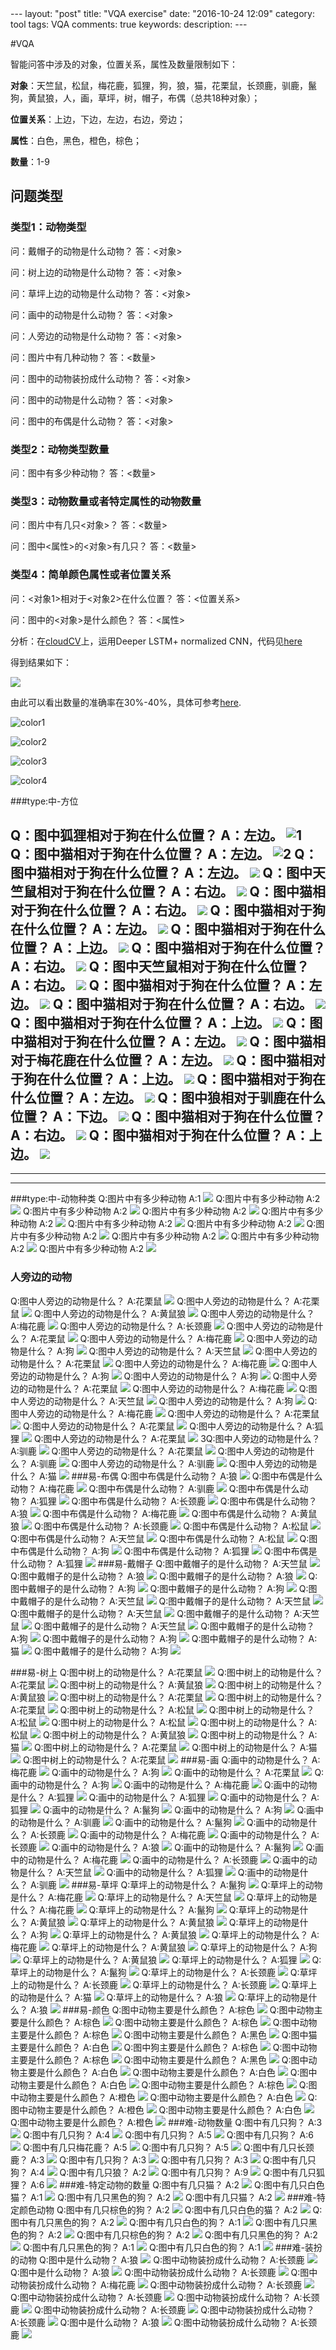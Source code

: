 <base href="C:\Users\Jason\Documents\GitHub\jason8kang.github.io\_posts\tool\2016-10-31-VQA-competition.md">---
layout: "post"
title: "VQA exercise"
date: "2016-10-24 12:09"
category: tool
tags: VQA
comments: true
keywords:
description:
---

#VQA

智能问答中涉及的对象，位置关系，属性及数量限制如下：

**对象**：天竺鼠，松鼠，梅花鹿，狐狸，狗，狼，猫，花栗鼠，长颈鹿，驯鹿，鬣狗，黄鼠狼，人，画，草坪，树，帽子，布偶（总共18种对象）；

**位置关系**：上边，下边，左边，右边，旁边；

**属性**：白色，黑色，橙色，棕色；

**数量**：1-9

## 问题类型

### 类型1：动物类型
问：戴帽子的动物是什么动物？
答：<对象>

问：树上边的动物是什么动物？
答：<对象>

问：草坪上边的动物是什么动物？
答：<对象>

问：画中的动物是什么动物？
答：<对象>

问：人旁边的动物是什么动物？
答：<对象>

问：图片中有几种动物？
答：<数量>

问：图中的动物装扮成什么动物？
答：<对象>

问：图中的动物是什么动物？
答：<对象>

问：图中的布偶是什么动物？
答：<对象>

### 类型2：动物类型数量

问：图中有多少种动物？
答：<数量>

### 类型3：动物数量或者特定属性的动物数量

问：图片中有几只<对象>？
答：<数量>

问：图中<属性>的<对象>有几只？
答：<数量>

### 类型4：简单颜色属性或者位置关系

问：<对象1>相对于<对象2>在什么位置？
答：<位置关系>

问：图中的<对象>是什么颜色？
答：<属性>

分析：在[cloudCV](http://objdetect.cloudcv.org/vqa/)上，运用Deeper LSTM+ normalized CNN，代码见[here](https://github.com/VT-vision-lab/VQA_LSTM_CNN)

得到结果如下：

![](/public/img/10/24/10.png)

由此可以看出数量的准确率在30%-40%，具体可参考[here](http://www.visualqa.org/roe.html).

![color1](/public/img/10/28/1.png)

![color2](/public/img/10/28/2.png)

![color3](/public/img/10/28/3.png)

![color4](/public/img/10/28/4.png)

###type:中-方位

Q：图中狐狸相对于狗在什么位置？
A：左边。
![1](C:\Users\Jason\Desktop\pic\中-方位\02bc8932d0864174bef83ef9f4009c18.jpg)
Q：图中猫相对于狗在什么位置？
A：左边。
![2](C:\Users\Jason\Desktop\pic\中-方位\09bc14c41dac40139d2b237ac204bdf7.jpg)
Q：图中猫相对于狗在什么位置？
A：左边。
![](C:\Users\Jason\Desktop\pic\中-方位\0a43cbb2d3ce4487bfb5f138fd72b43a.jpg)
Q：图中天竺鼠相对于狗在什么位置？
A：右边。
![](C:\Users\Jason\Desktop\pic\中-方位\0f1bfbdf8cba4804adb0f37bbd35a74e.jpg)
Q：图中猫相对于狗在什么位置？
A：右边。
![](C:\Users\Jason\Desktop\pic\中-方位\0f5474e3e4474a66b831068c92539c1e.jpg)
Q：图中猫相对于狗在什么位置？
A：左边。
![](C:\Users\Jason\Desktop\pic\中-方位\1da7d20fadee46d9b6511d846ca5f6c0.jpg)
Q：图中猫相对于狗在什么位置？
A：上边。
![](C:\Users\Jason\Desktop\pic\中-方位\20f0766216574474bac79bded53e6431.jpg)
Q：图中猫相对于狗在什么位置？
A：右边。
![](C:\Users\Jason\Desktop\pic\中-方位\2b2c6f1fab4e45b1af20044bbf262753.jpg)
Q：图中天竺鼠相对于狗在什么位置？
A：右边。
![](C:\Users\Jason\Desktop\pic\中-方位\2c82822ede744e95bfdbe1050a543873.jpg)
Q：图中猫相对于狗在什么位置？
A：左边。
![](C:\Users\Jason\Desktop\pic\中-方位\37b40db003f9400a873de4b367d53410.jpg)
Q：图中猫相对于狗在什么位置？
A：右边。
![](C:\Users\Jason\Desktop\pic\中-方位\3d53d5354a8c4dfe9631051973c7dc88.gif)
Q：图中猫相对于狗在什么位置？
A：上边。
![](C:\Users\Jason\Desktop\pic\中-方位\3f4b926edd57453b9a4543470925b36d.jpg)
Q：图中猫相对于狗在什么位置？
A：左边。
![](C:\Users\Jason\Desktop\pic\中-方位\519c4478f5e149d7ab56e667595ba492.jpg)
Q：图中猫相对于梅花鹿在什么位置？
A：左边。
![](C:\Users\Jason\Desktop\pic\中-方位\70d3b7bb64a34ec4aa0f5e06917bc143.jpg)
Q：图中猫相对于狗在什么位置？
A：上边。
![](C:\Users\Jason\Desktop\pic\中-方位\753547d2808d47b0ad19b8c27b55a93c.jpg)
Q：图中猫相对于狗在什么位置？
A：左边。
![](C:\Users\Jason\Desktop\pic\中-方位\97f99eec9d284afbb786d60e50491903.jpg)
Q：图中狼相对于驯鹿在什么位置？
A：下边。
![](C:\Users\Jason\Desktop\pic\中-方位\9ccaa5aaa7064a09ac364e4760dd745f.jpg)
Q：图中猫相对于狗在什么位置？
A：右边。
![](C:\Users\Jason\Desktop\pic\中-方位\c3c7b9fcced5445f8c3ec5ac08363470.jpeg)
Q：图中猫相对于狗在什么位置？
A：上边。
![](C:\Users\Jason\Desktop\pic\中-方位\fd2c4d2082cf47aa9ed742bb08b27893.gif)
---
---
---
###type:中-动物种类
Q:图片中有多少种动物
A:1
![](C:\Users\Jason\Desktop\pic\中-种类\09b66844b108421d8425aead99f8d6bb.jpg)
Q:图片中有多少种动物
A:2
![](C:\Users\Jason\Desktop\pic\中-种类\13b9c764203c4ca29b9cc1eefe4c506d.jpg)
Q:图片中有多少种动物
A:2
![](C:\Users\Jason\Desktop\pic\中-种类\2cf2cb3b84e446868675e8c47aaf8edc.jpg)
Q:图片中有多少种动物
A:2
![](C:\Users\Jason\Desktop\pic\中-种类\3f4b926edd57453b9a4543470925b36d.jpg)
Q:图片中有多少种动物
A:2
![](C:\Users\Jason\Desktop\pic\中-种类\51fdc252188e406aa542128f0e0f378c.jpg)
Q:图片中有多少种动物
A:2
![](C:\Users\Jason\Desktop\pic\中-种类\54b9e8ea878f47c9bc3f7633846765df.jpg)
Q:图片中有多少种动物
A:2
![](C:\Users\Jason\Desktop\pic\中-种类\5f7bc9292fe4464bb945be873a4a0963.jpg)
Q:图片中有多少种动物
A:2
![](C:\Users\Jason\Desktop\pic\中-种类\8501ed99ab694adebb5eaf0c148e9404.jpg)
Q:图片中有多少种动物
A:2
![](C:\Users\Jason\Desktop\pic\中-种类\8ff0b33aa6c045029e89c7831dab0f04.jpg)
Q:图片中有多少种动物
A:2
![](C:\Users\Jason\Desktop\pic\中-种类\a137220ce5a24b049f6c26da707e306b.jpg)
Q:图片中有多少种动物
A:2
![](C:\Users\Jason\Desktop\pic\中-种类\a1d8c41dbaff46a59ede30e3ba9cfd92.jpg)

### 人旁边的动物
Q:图中人旁边的动物是什么？
A:花栗鼠
![](C:\Users\Jason\Desktop\pic\易-人旁\09683d077aa54a35a73dd62e1922ba2f.jpg)
Q:图中人旁边的动物是什么？
A:花栗鼠
![](C:\Users\Jason\Desktop\pic\易-人旁\189af7a6276e48dfb8ec49e8cfae9f95.jpg)
Q:图中人旁边的动物是什么？
A:黄鼠狼
![](C:\Users\Jason\Desktop\pic\易-人旁\20e56a8ac7244dedaa189ee64232126f.png)
Q:图中人旁边的动物是什么？
A:梅花鹿
![](C:\Users\Jason\Desktop\pic\易-人旁\235570daff7c4ca18496e4d178c00913.jpg)
Q:图中人旁边的动物是什么？
A:长颈鹿
![](C:\Users\Jason\Desktop\pic\易-人旁\2bec2628c5114f7eb0762f2401038651.jpg)
Q:图中人旁边的动物是什么？
A:花栗鼠
![](C:\Users\Jason\Desktop\pic\易-人旁\421397d1458b41c495df81e25b51507a.jpg)
Q:图中人旁边的动物是什么？
A:梅花鹿
![](C:\Users\Jason\Desktop\pic\易-人旁\43d0e7bc6e6449768b0b2104e859f732.jpg)
Q:图中人旁边的动物是什么？
A:狗
![](C:\Users\Jason\Desktop\pic\易-人旁\53ae750bd3174b008b9be52b39e3a817.jpg)
Q:图中人旁边的动物是什么？
A:天竺鼠
![](C:\Users\Jason\Desktop\pic\易-人旁\55c08ed4c0684a4096dd1b839dba23d0.jpg)
Q:图中人旁边的动物是什么？
A:花栗鼠
![](C:\Users\Jason\Desktop\pic\易-人旁\61db07f430404b2ebe542a260cc3b461.jpg)
Q:图中人旁边的动物是什么？
A:梅花鹿
![](C:\Users\Jason\Desktop\pic\易-人旁\65792db7a74a4077a71e13f9dae882a4.jpg)
Q:图中人旁边的动物是什么？
A:狗
![](C:\Users\Jason\Desktop\pic\易-人旁\6efc19e3e76b4e7d99c8ff2a8752580d.jpg)
Q:图中人旁边的动物是什么？
A:狗
![](C:\Users\Jason\Desktop\pic\易-人旁\6eff9adf93f24496a8d6ce81286cdf6b.jpg)
Q:图中人旁边的动物是什么？
A:花栗鼠
![](C:\Users\Jason\Desktop\pic\易-人旁\7589749d20084498b524db729aaaea01.jpg)
Q:图中人旁边的动物是什么？
A:梅花鹿
![](C:\Users\Jason\Desktop\pic\易-人旁\7856e86e154440ee9cf289424ab230f8.jpg)
Q:图中人旁边的动物是什么？
A:天竺鼠
![](C:\Users\Jason\Desktop\pic\易-人旁\7a0a8efc40cb4173a2703425aae91046.jpg)
Q:图中人旁边的动物是什么？
A:狗
![](C:\Users\Jason\Desktop\pic\易-人旁\7b814f61eb5147b9b3ce9dbea6ba9745.jpg)
Q:图中人旁边的动物是什么？
A:梅花鹿
![](C:\Users\Jason\Desktop\pic\易-人旁\8122a8643d974b6a8b027cfecfd2fd3a.jpg)
Q:图中人旁边的动物是什么？
A:花栗鼠
![](C:\Users\Jason\Desktop\pic\易-人旁\89b1defa339e4d5b9fd055b0312a3f43.jpg)
Q:图中人旁边的动物是什么？
A:花栗鼠
![](C:\Users\Jason\Desktop\pic\易-人旁\969c988823c64bcfa8883ca8b819a697.jpg)
Q:图中人旁边的动物是什么？
A:狐狸
![](C:\Users\Jason\Desktop\pic\易-人旁\ace85cd882864f21bd2f9b349af43b0f.jpg)
Q:图中人旁边的动物是什么？
A:花栗鼠
![](C:\Users\Jason\Desktop\pic\易-人旁\baac7b1c0a424c198e20247e14e7c6e0.jpg)
3Q:图中人旁边的动物是什么？
A:驯鹿
![](C:\Users\Jason\Desktop\pic\易-人旁\c086e496977a4ad4aa2ad664472325a9.jpg)
Q:图中人旁边的动物是什么？
A:花栗鼠
![](C:\Users\Jason\Desktop\pic\易-人旁\c1ad9a381a464c0d905f606337c7b2d7.jpg)
Q:图中人旁边的动物是什么？
A:驯鹿
![](C:\Users\Jason\Desktop\pic\易-人旁\c62c6fa97aac4ae2b05b8b0ef94a7495.jpg)
Q:图中人旁边的动物是什么？
A:驯鹿
![](C:\Users\Jason\Desktop\pic\易-人旁\d9b0d4573126442db899e3477c719459.jpg)
Q:图中人旁边的动物是什么？
A:猫
![](C:\Users\Jason\Desktop\pic\易-人旁\efd77926bf904aa1a8e73a488a2ea3b4.png)
###易-布偶
Q:图中布偶是什么动物？
A:狼
![](C:\Users\Jason\Desktop\pic\易-布偶\0cbf41b78036477c818b4b8b08a35edd.jpg)
Q:图中布偶是什么动物？
A:梅花鹿
![](C:\Users\Jason\Desktop\pic\易-布偶\0d1807b855194870801b4662e601dfb9.jpg)
Q:图中布偶是什么动物？
A:驯鹿
![](C:\Users\Jason\Desktop\pic\易-布偶\0d7d7ef2d3864dcd987fd28cce6285df.jpg)
Q:图中布偶是什么动物？
A:狐狸
![](C:\Users\Jason\Desktop\pic\易-布偶\0d8fde2b299f463a8f92678a85a8c455.jpg)
Q:图中布偶是什么动物？
A:长颈鹿
![](C:\Users\Jason\Desktop\pic\易-布偶\1ae9758ed724420c85695ba6c1440912.jpg)
Q:图中布偶是什么动物？
A:狼
![](C:\Users\Jason\Desktop\pic\易-布偶\1b5debe1e0e14373a2ee8df044c741e1.jpg)
Q:图中布偶是什么动物？
A:梅花鹿
![](C:\Users\Jason\Desktop\pic\易-布偶\1d8033db30364f33ad60e9858cf993c9.jpg)
Q:图中布偶是什么动物？
A:黄鼠狼
![](C:\Users\Jason\Desktop\pic\易-布偶\25f981b658544008b4d6f42211d8fec2.jpg)
Q:图中布偶是什么动物？
A:长颈鹿
![](C:\Users\Jason\Desktop\pic\易-布偶\2e109c2e65fa4501ad457032db2fc373.jpeg)
Q:图中布偶是什么动物？
A:松鼠
![](C:\Users\Jason\Desktop\pic\易-布偶\3e34852cc8ce4b0789ec5e1672a4ef16.jpg)
Q:图中布偶是什么动物？
A:天竺鼠
![](C:\Users\Jason\Desktop\pic\易-布偶\5f3809636c18445587f6ca0de79aed0a.jpg)
Q:图中布偶是什么动物？
A:松鼠
![](C:\Users\Jason\Desktop\pic\易-布偶\939bae90c2aa470f999ed7492f5f35b3.jpg)
Q:图中布偶是什么动物？
A:狗
![](C:\Users\Jason\Desktop\pic\易-布偶\c83b03ea085249ea982621d58be65e31.jpg)
Q:图中布偶是什么动物？
A:狐狸
![](C:\Users\Jason\Desktop\pic\易-布偶\e614dd9a707c433ab2eaed1c1887307f.jpg)
Q:图中布偶是什么动物？
A:狐狸
![](C:\Users\Jason\Desktop\pic\易-布偶\ed287241061d4bdb8889d65aa010f623.jpg)
###易-戴帽子
Q:图中戴帽子的是什么动物？
A:天竺鼠
![](C:\Users\Jason\Desktop\pic\易-戴帽子\130a5a90df5a4be38380b9e85d4ed8f3.jpg)
Q:图中戴帽子的是什么动物？
A:狼
![](C:\Users\Jason\Desktop\pic\易-戴帽子\1c78ce10fac64788bdf2e3f00723124f.jpg)
Q:图中戴帽子的是什么动物？
A:狼
![](C:\Users\Jason\Desktop\pic\易-戴帽子\2a14959b0bd04d5b9ed54217ed5de773.jpg)
Q:图中戴帽子的是什么动物？
A:狗
![](C:\Users\Jason\Desktop\pic\易-戴帽子\3b052f08de404e52a2d85d30e7a3e908.jpg)
Q:图中戴帽子的是什么动物？
A:狗
![](C:\Users\Jason\Desktop\pic\易-戴帽子\4ea5703e363e47d3bb47411503ab3e3d.jpg)
Q:图中戴帽子的是什么动物？
A:天竺鼠
![](C:\Users\Jason\Desktop\pic\易-戴帽子\6b4a90998579489190fe2c36e20237dd.png)
Q:图中戴帽子的是什么动物？
A:天竺鼠
![](C:\Users\Jason\Desktop\pic\易-戴帽子\705e7057860d492096dafe505d92d985.jpg)
Q:图中戴帽子的是什么动物？
A:天竺鼠
![](C:\Users\Jason\Desktop\pic\易-戴帽子\765d0b22926f48b09847144d14f6c1d3.jpg)
Q:图中戴帽子的是什么动物？
A:天竺鼠
![](C:\Users\Jason\Desktop\pic\易-戴帽子\86d628741a944f72858950f248d0703c.jpg)
Q:图中戴帽子的是什么动物？
A:天竺鼠
![](C:\Users\Jason\Desktop\pic\易-戴帽子\9a7cc82dd75e4eb8a1b466052df43900.jpg)
Q:图中戴帽子的是什么动物？
A:狗
![](C:\Users\Jason\Desktop\pic\易-戴帽子\cbedf4d567b449a9b53341bb97661f4a.jpg)
Q:图中戴帽子的是什么动物？
A:狗
![](C:\Users\Jason\Desktop\pic\易-戴帽子\d0604ea8d537447681f2dce26e54ffa1.jpg)
Q:图中戴帽子的是什么动物？
A:猫
![](C:\Users\Jason\Desktop\pic\易-戴帽子\ed4027333c964e44a08195fdf028c01a.jpg)
Q:图中戴帽子的是什么动物？
A:狗
![](C:\Users\Jason\Desktop\pic\易-戴帽子\f52ceb7588d44293bf84eafe9285fbda.jpg)

###易-树上
Q:图中树上的动物是什么？
A:花栗鼠
![](C:\Users\Jason\Desktop\pic\易-树上\015225602aca4a758c801e6ad388dd6a.jpg)
Q:图中树上的动物是什么？
A:花栗鼠
![](C:\Users\Jason\Desktop\pic\易-树上\098874e4272b47b4a3dbbc3c1f04ae78.jpg)
Q:图中树上的动物是什么？
A:黄鼠狼
![](C:\Users\Jason\Desktop\pic\易-树上\1a364381128e4f8eb5d30df701566e7e.jpg)
Q:图中树上的动物是什么？
A:黄鼠狼
![](C:\Users\Jason\Desktop\pic\易-树上\34b949716ebc45b2a153a9341fd76ce7.jpg)
Q:图中树上的动物是什么？
A:花栗鼠
![](C:\Users\Jason\Desktop\pic\易-树上\6ee866d84f8d47c788d0a0b5537cf2db.jpg)
Q:图中树上的动物是什么？
A:花栗鼠
![](C:\Users\Jason\Desktop\pic\易-树上\8643733ab9fb4ce48c8247428388bc7b.jpg)
Q:图中树上的动物是什么？
A:松鼠
![](C:\Users\Jason\Desktop\pic\易-树上\91e061e46d3e43648dec278efd33da42.jpg)
Q:图中树上的动物是什么？
A:松鼠
![](C:\Users\Jason\Desktop\pic\易-树上\93d29443d28e4eed9076cc600d01e942.jpg)
Q:图中树上的动物是什么？
A:松鼠
![](C:\Users\Jason\Desktop\pic\易-树上\94d42c8271464da7bd8fe8254047e17f.jpg)
Q:图中树上的动物是什么？
A:松鼠
![](C:\Users\Jason\Desktop\pic\易-树上\989dde244b1347e8b0445f785b75d478.jpg)
Q:图中树上的动物是什么？
A:黄鼠狼
![](C:\Users\Jason\Desktop\pic\易-树上\9aa9dcbf5c3643cf960e4116e77827fe.jpg)
Q:图中树上的动物是什么？
A:猫
![](C:\Users\Jason\Desktop\pic\易-树上\efadb602bead44f19613c7813902112d.jpg)
Q:图中树上的动物是什么？
A:花栗鼠
![](C:\Users\Jason\Desktop\pic\易-树上\f02511d3087a441c932805fa95c38724.jpg)
Q:图中树上的动物是什么？
A:猫
![](C:\Users\Jason\Desktop\pic\易-树上\f04eab79993e49d29e6b7b52ac30f903.jpg)
Q:图中树上的动物是什么？
A:花栗鼠
![](C:\Users\Jason\Desktop\pic\易-树上\f51c152caece462e98f038fdb57de6b0.jpg)
###易-画
Q:画中的动物是什么？
A:梅花鹿
![](C:\Users\Jason\Desktop\pic\易-画\00b61641a36f450782f5a11f6708fa8e.gif)
Q:画中的动物是什么？
A:狗
![](C:\Users\Jason\Desktop\pic\易-画\00b65549e7554dafb13f6d7599801ed4.jpg)
Q:画中的动物是什么？
A:花栗鼠
![](C:\Users\Jason\Desktop\pic\易-画\00c0720637634311bb4fc5a13fb9f142.jpg)
Q:画中的动物是什么？
A:狗
![](C:\Users\Jason\Desktop\pic\易-画\00da4d5c2db9487e9a95dfaac765e2ca.jpg)
Q:画中的动物是什么？
A:梅花鹿
![](C:\Users\Jason\Desktop\pic\易-画\0a2d1e7df1de49e487202d81e375e669.jpg)
Q:画中的动物是什么？
A:狐狸
![](C:\Users\Jason\Desktop\pic\易-画\0a4c53adeac046018e08003ff6737a21.jpg)
Q:画中的动物是什么？
A:狐狸
![](C:\Users\Jason\Desktop\pic\易-画\0a5533ffdc4b41b7b9258649689224dc.jpg)
Q:画中的动物是什么？
A:狐狸
![](C:\Users\Jason\Desktop\pic\易-画\0a8cbbea65384ff5b576ea46d4c275fe.jpg)
Q:画中的动物是什么？
A:鬣狗
![](C:\Users\Jason\Desktop\pic\易-画\0b21831459194cc6b77c43853ed394f6.jpg)
Q:画中的动物是什么？
A:狗
![](C:\Users\Jason\Desktop\pic\易-画\0b56acd22081409a86dd4b04f9e853a1.jpg)
Q:画中的动物是什么？
A:驯鹿
![](C:\Users\Jason\Desktop\pic\易-画\0bc1ab3877fe4bafac66d9d4ba668f40.jpg)
Q:画中的动物是什么？
A:鬣狗
![](C:\Users\Jason\Desktop\pic\易-画\0c39fdfe73914004ba678366f354e409.jpg)
Q:画中的动物是什么？
A:长颈鹿
![](C:\Users\Jason\Desktop\pic\易-画\0d0cc987d702454481a77a4fe40b617b.png)
Q:画中的动物是什么？
A:梅花鹿
![](C:\Users\Jason\Desktop\pic\易-画\0d33184f1a244374b9f18dbff378999a.jpg)
Q:画中的动物是什么？
A:长颈鹿
![](C:\Users\Jason\Desktop\pic\易-画\0d5610e9246c4b66badc3ba95dd764c7.jpg)
Q:画中的动物是什么？
A:狼
![](C:\Users\Jason\Desktop\pic\易-画\0da0cadc937147269b0679a5a76e5d1e.jpg)
Q:画中的动物是什么？
A:鬣狗
![](C:\Users\Jason\Desktop\pic\易-画\0e11b887625841b6a63bd5b909243415.jpg)
Q:画中的动物是什么？
A:梅花鹿
![](C:\Users\Jason\Desktop\pic\易-画\0e527746fde946119333ede96ba7a4ee.jpg)
Q:画中的动物是什么？
A:长颈鹿
![](C:\Users\Jason\Desktop\pic\易-画\0e80cb65fa2f4fe9b4d14feffec3eab4.jpg)
Q:画中的动物是什么？
A:天竺鼠
![](C:\Users\Jason\Desktop\pic\易-画\0ee8186a84554691bf07cac68adff800.jpg)
Q:画中的动物是什么？
A:狐狸
![](C:\Users\Jason\Desktop\pic\易-画\0f764dd49611462aa5b77d06dc54bf82.jpg)
Q:画中的动物是什么？
A:驯鹿
![](C:\Users\Jason\Desktop\pic\易-画\3a01efdfec054bcda16a4a56da77ba6b.jpg)
###易-草坪
Q:草坪上的动物是什么？
A:鬣狗
![](C:\Users\Jason\Desktop\pic\易-草坪\01232c42d2df425485dbb5bf8b237462.jpg)
Q:草坪上的动物是什么？
A:梅花鹿
![](C:\Users\Jason\Desktop\pic\易-草坪\222e3e2817d642f9978a0af1e14a94ea.jpg)
Q:草坪上的动物是什么？
A:天竺鼠
![](C:\Users\Jason\Desktop\pic\易-草坪\227aff912cfb433f9d107d2204813389.jpg)
Q:草坪上的动物是什么？
A:梅花鹿
![](C:\Users\Jason\Desktop\pic\易-草坪\280214334865463db168e04a4d2b6593.jpg)
Q:草坪上的动物是什么？
A:鬣狗
![](C:\Users\Jason\Desktop\pic\易-草坪\3684e3a0b1524cad99427a920cff29ef.jpg)
Q:草坪上的动物是什么？
A:黄鼠狼
![](C:\Users\Jason\Desktop\pic\易-草坪\3693c70215a24940811460e0b75d321c.jpg)
Q:草坪上的动物是什么？
A:黄鼠狼
![](C:\Users\Jason\Desktop\pic\易-草坪\40dbd8f179194096b24680caecd7481e.jpg)
Q:草坪上的动物是什么？
A:狗
![](C:\Users\Jason\Desktop\pic\易-草坪\523dc8a46851460e91d040a0fbcc5685.jpg)
Q:草坪上的动物是什么？
A:黄鼠狼
![](C:\Users\Jason\Desktop\pic\易-草坪\528e947e6f254985b8c518fea6726f18.jpg)
Q:草坪上的动物是什么？
A:梅花鹿
![](C:\Users\Jason\Desktop\pic\易-草坪\5604b6bdabfd485f90e091e1eff31360.jpg)
Q:草坪上的动物是什么？
A:黄鼠狼
![](C:\Users\Jason\Desktop\pic\易-草坪\570958e3f2264b9392d26378a8004877.jpg)
Q:草坪上的动物是什么？
A:狗
![](C:\Users\Jason\Desktop\pic\易-草坪\643f35735b2446878c2d081076c802d9.jpg)
Q:草坪上的动物是什么？
A:黄鼠狼
![](C:\Users\Jason\Desktop\pic\易-草坪\a1496c6832c54aaeb8799f0ec5e6d34f.jpg)
Q:草坪上的动物是什么？
A:狐狸
![](C:\Users\Jason\Desktop\pic\易-草坪\b44c89b16fc840f39aa8a3d9343a811f.png)
Q:草坪上的动物是什么？
A:鬣狗
![](C:\Users\Jason\Desktop\pic\易-草坪\b7ff1f4d92824dd587f96bbcc0144cd3.jpg)
Q:草坪上的动物是什么？
A:长颈鹿
![](C:\Users\Jason\Desktop\pic\易-草坪\ec587c05ffc945aea2aa7115cf496ad1.jpg)
Q:草坪上的动物是什么？
A:长颈鹿
![](C:\Users\Jason\Desktop\pic\易-草坪\ed3e2b1159424cd69c313fd3d56e265c.jpg)
Q:草坪上的动物是什么？
A:长颈鹿
![](C:\Users\Jason\Desktop\pic\易-草坪\ed7ecae583024473a5b90a4c76813b3a.jpg)
Q:草坪上的动物是什么？
A:猫
![](C:\Users\Jason\Desktop\pic\易-草坪\ef692288fdfb4e7785e2e943e0984cf9.jpg)
Q:草坪上的动物是什么？
A:狼
![](C:\Users\Jason\Desktop\pic\易-草坪\fd6695fefaeb4c07831be1bae7d0ac6b.jpg)
Q:草坪上的动物是什么？
A:狼
![](C:\Users\Jason\Desktop\pic\易-草坪\fdbc77742e124347b507e709c5ef90bf.jpg)
###易-颜色
Q:图中动物主要是什么颜色？
A:棕色
![](C:\Users\Jason\Desktop\pic\易-颜色提问\0d793cdaa8d147b88d2b544a96c38948.jpg)
Q:图中动物主要是什么颜色？
A:棕色
![](C:\Users\Jason\Desktop\pic\易-颜色提问\0ebd78ad519343c198b4454949951988.jpg)
Q:图中动物主要是什么颜色？
A:棕色
![](C:\Users\Jason\Desktop\pic\易-颜色提问\28c390d9c9624297a8c1974a5f401c90.jpg)
Q:图中动物主要是什么颜色？
A:棕色
![](C:\Users\Jason\Desktop\pic\易-颜色提问\33b9d6356ab94564913b0bdc29aa8c63.jpg)
Q:图中动物主要是什么颜色？
A:黑色
![](C:\Users\Jason\Desktop\pic\易-颜色提问\508e7e01fdab4a34babb82d1d915fb25.jpg)
Q:图中猫主要是什么颜色？
A:白色
![](C:\Users\Jason\Desktop\pic\易-颜色提问\7cd527c2dc8c48c08bf05c9229b52503.jpg)
Q:图中狗主要是什么颜色？
A:棕色
![](C:\Users\Jason\Desktop\pic\易-颜色提问\8a33ae3aeaf745e59b4005f989471131.jpg)
Q:图中动物主要是什么颜色？
A:棕色
![](C:\Users\Jason\Desktop\pic\易-颜色提问\8daf964fb9da488f8a944eaf0749ff95.jpg)
Q:图中动物主要是什么颜色？
A:黑色
![](C:\Users\Jason\Desktop\pic\易-颜色提问\8df19119b05a4b31879921dba11cb33a.jpg)
Q:图中动物主要是什么颜色？
A:白色
![](C:\Users\Jason\Desktop\pic\易-颜色提问\8f8fb829d0bb422c9dbe2af4e4b257a2.jpg)
Q:图中动物主要是什么颜色？
A:白色
![](C:\Users\Jason\Desktop\pic\易-颜色提问\92dfe489ab4a4570b35f9e1e5b2c2d88.jpg)
Q:图中动物主要是什么颜色？
A:白色
![](C:\Users\Jason\Desktop\pic\易-颜色提问\95d81c87547344bd97e613aad09c989a.jpg)
Q:图中动物主要是什么颜色？
A:棕色
![](C:\Users\Jason\Desktop\pic\易-颜色提问\9c8b2c8df76e4d17bdd506459c029868.jpg)
Q:图中动物主要是什么颜色？
A:橙色
![](C:\Users\Jason\Desktop\pic\易-颜色提问\e570b47c5f474220a5e8b985c12df89a.jpg)
Q:图中动物主要是什么颜色？
A:白色
![](C:\Users\Jason\Desktop\pic\易-颜色提问\f0b37bc806af4843b724e133eadf7009.jpg)
Q:图中动物主要是什么颜色？
A:橙色
![](C:\Users\Jason\Desktop\pic\易-颜色提问\f4538407c0924cd0a514b0c8827365b4.jpg)
Q:图中动物主要是什么颜色？
A:白色
![](C:\Users\Jason\Desktop\pic\易-颜色提问\f4a5a36ab35942dabc0b5bce62ed51bb.jpg)
Q:图中动物主要是什么颜色？
A:橙色
![](C:\Users\Jason\Desktop\pic\易-颜色提问\f92f51786d7e4c9e9e3a824a1ea1b759.jpg)
###难-动物数量
Q:图中有几只狗？
A:3
![](C:\Users\Jason\Desktop\pic\难-数量\0d7c4e30d9ae42659b5ae4fade926577.jpg)
Q:图中有几只狗？
A:4
![](C:\Users\Jason\Desktop\pic\难-数量\0dbb5f81b3564c008f6e24c9519524eb.jpg)
Q:图中有几只狗？
A:5
![](C:\Users\Jason\Desktop\pic\难-数量\2c9bc50045634ba386a25ff17e45c17e.jpg)
Q:图中有几只狗？
A:6
![](C:\Users\Jason\Desktop\pic\难-数量\351a780cae7447319d4f3c15f2fc6e38.jpeg)
Q:图中有几只梅花鹿？
A:5
![](C:\Users\Jason\Desktop\pic\难-数量\4c4ff36d05064263b533537c67670004.jpg)
Q:图中有几只狗？
A:5
![](C:\Users\Jason\Desktop\pic\难-数量\5a2f147e3568417f9b6e2c83126a59d3.jpg)
Q:图中有几只长颈鹿？
A:3
![](C:\Users\Jason\Desktop\pic\难-数量\5f5d6c0e01544167b4d6047c9a1b6b26.jpg)
Q:图中有几只狗？
A:3
![](C:\Users\Jason\Desktop\pic\难-数量\7a7276a7f03f45ecbbd65ac2cb83b42e.jpg)
Q:图中有几只狗？
A:3
![](C:\Users\Jason\Desktop\pic\难-数量\7b6bb0757a9c42ec9f72fe6be012c212.jpg)
Q:图中有几只狗？
A:4
![](C:\Users\Jason\Desktop\pic\难-数量\8e59effd44304ccc89a038ca93d14476.jpg)
Q:图中有几只狼？
A:2
![](C:\Users\Jason\Desktop\pic\难-数量\93a6e863e01a43178c23d57a4e827bea.jpg)
Q:图中有几只狗？
A:9
![](C:\Users\Jason\Desktop\pic\难-数量\94d9f9ddba13488d94b5e291501d985c.jpg)
Q:图中有几只狐狸？
A:6
![](C:\Users\Jason\Desktop\pic\难-数量\b1ebbfa882ae4728917d6efbe6cdb6af.jpg)
###难-特定动物的数量
Q:图中有几只猫？
A:2
![](C:\Users\Jason\Desktop\pic\难-特定物种的物种\0fc371d09cf540ce9707f23d71e91b3e.png)
Q:图中有几只白色猫？
A:1
![](C:\Users\Jason\Desktop\pic\难-特定物种的物种\1b16e9f0fc5d4439a4c06d9394b8029f.jpg)
Q:图中有几只黑色的狗？
A:2
![](C:\Users\Jason\Desktop\pic\难-特定物种的物种\2e4c488273ab4ec98a01212e2ec71322.jpg)
Q:图中有几只猫？
A:2
![](C:\Users\Jason\Desktop\pic\难-特定物种的物种\e2f770fe83ec4a5a8b6ab33299def443.jpg)
###难-特定颜色动物
Q:图中有几只棕色的狗？
A:2
![](C:\Users\Jason\Desktop\pic\难-特定颜色动物\09b66844b108421d8425aead99f8d6bb.jpg)
Q:图中有几只白色的猫？
A:2
![](C:\Users\Jason\Desktop\pic\难-特定颜色动物\0e198ba35fe446a6af6e3f01b6d2392e.jpg)
Q:图中有几只黑色的狗？
A:2
![](C:\Users\Jason\Desktop\pic\难-特定颜色动物\1b5c7c60bc444029862c60c2f6475246.jpg)
Q:图中有几只白色的狗？
A:1
![](C:\Users\Jason\Desktop\pic\难-特定颜色动物\287c99f92a4441b8b027339e68b7276d.jpg)
Q:图中有几只黑色的狗？
A:2
![](C:\Users\Jason\Desktop\pic\难-特定颜色动物\2ac0f2d572d7461395cfc96a62186552.jpg)
Q:图中有几只棕色的狗？
A:2
![](C:\Users\Jason\Desktop\pic\难-特定颜色动物\3b90d232827b4619b90f5d9a1b9ebcfc.jpg)
Q:图中有几只黑色的狗？
A:2
![](C:\Users\Jason\Desktop\pic\难-特定颜色动物\59ec0b285c804b719e51e76c51145677.jpg)
Q:图中有几只黑色的狗？
A:1
![](C:\Users\Jason\Desktop\pic\难-特定颜色动物\5a45435905b741eb82d83ad62be0495c.jpg)
Q:图中有几只白色的狗？
A:1
![](C:\Users\Jason\Desktop\pic\难-特定颜色动物\9d7a0a4722264d8684750467c1b9bed9.jpg)
###难-装扮的动物
Q:图中是什么动物？
A:狼
![](C:\Users\Jason\Desktop\pic\难-装扮的动物\0b28aed531e34727a867dbae8a98ddb7.jpg)
Q:图中动物装扮成什么动物？
A:长颈鹿
![](C:\Users\Jason\Desktop\pic\难-装扮的动物\0e7965a196604ce3812a214c90205dd5.jpg)
Q:图中是什么动物？
A:狼
![](C:\Users\Jason\Desktop\pic\难-装扮的动物\135ebebbe0ea45d2868ebce71befad62.jpg)
Q:图中动物装扮成什么动物？
A:长颈鹿
![](C:\Users\Jason\Desktop\pic\难-装扮的动物\1b312f80be8e4693aeec3b87eb7b1576.jpg)
Q:图中动物装扮成什么动物？
A:梅花鹿
![](C:\Users\Jason\Desktop\pic\难-装扮的动物\1fffc3a5d28b4ec7a0b3df56ecb42783.jpg)
Q:图中动物装扮成什么动物？
A:长颈鹿
![](C:\Users\Jason\Desktop\pic\难-装扮的动物\290fce87124b495b8e31b27be305b7c6.jpg)
Q:图中动物装扮成什么动物？
A:长颈鹿
![](C:\Users\Jason\Desktop\pic\难-装扮的动物\2e9682df10324b138006aa11a8384a5e.jpg)
Q:图中动物装扮成什么动物？
A:长颈鹿
![](C:\Users\Jason\Desktop\pic\难-装扮的动物\4a1194e7537c4bf990ff986a064922ec.jpg)
Q:图中动物装扮成什么动物？
A:长颈鹿
![](C:\Users\Jason\Desktop\pic\难-装扮的动物\65f5d10e523b4135af65a16248b50a83.jpg)
Q:图中动物装扮成什么动物？
A:长颈鹿
![](C:\Users\Jason\Desktop\pic\难-装扮的动物\86bb19d8cdb7491d9202d9a95f216ead.jpg)
Q:图中是什么动物？
A:狼
![](C:\Users\Jason\Desktop\pic\难-装扮的动物\99fa3d14fab34c6c99f5572a8b8bd3e3.jpg)
Q:图中动物装扮成什么动物？
A:长颈鹿
![](C:\Users\Jason\Desktop\pic\难-装扮的动物\a7e608644e864adda21a8243e0a22f82.jpg)
